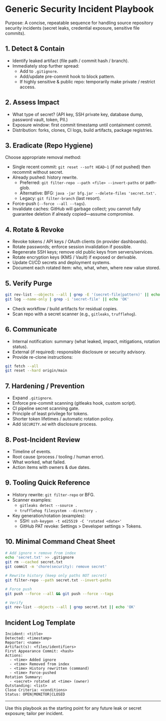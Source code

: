 # Generic Security Incident Playbook

Purpose: A concise, repeatable sequence for handling source repository security incidents (secret leaks, credential exposure, sensitive file commits).

## 1. Detect & Contain
- Identify leaked artifact (file path / commit hash / branch).
- Immediately stop further spread:
  - Add to `.gitignore`.
  - Add/update pre-commit hook to block pattern.
  - If highly sensitive & public repo: temporarily make private / restrict access.

## 2. Assess Impact
- What type of secret? (API key, SSH private key, database dump, password vault, token, PII.)
- Exposure window: first commit timestamp until containment commit.
- Distribution: forks, clones, CI logs, build artifacts, package registries.

## 3. Eradicate (Repo Hygiene)
Choose appropriate removal method:
- Single recent commit: `git reset --soft HEAD~1` (if not pushed) then recommit without secret.
- Already pushed: history rewrite.
  - Preferred: `git filter-repo --path <file> --invert-paths` or path-glob.
  - Alternative: BFG: `java -jar bfg.jar --delete-files 'secret.txt'`.
  - Legacy: `git filter-branch` (last resort).
- Force-push (`--force --all --tags`).
- Invalidate caches: GitHub will garbage collect; you cannot fully guarantee deletion if already copied—assume compromise.

## 4. Rotate & Revoke
- Revoke tokens / API keys / OAuth clients (in provider dashboards).
- Rotate passwords; enforce session invalidation if possible.
- Regenerate SSH keys; remove old public keys from servers/services.
- Rotate encryption keys (KMS / Vault) if exposed or derivable.
- Update CI/CD secrets and deployment systems.
- Document each rotated item: who, what, when, where new value stored.

## 5. Verify Purge
```bash
git rev-list --objects --all | grep -E '(secret-file|pattern)' || echo 'OK'
git log --name-only | grep -i 'secret-file' || echo 'OK'
```
- Check workflow / build artifacts for residual copies.
- Scan repo with a secret scanner (e.g., `gitleaks`, `trufflehog`).

## 6. Communicate
- Internal notification: summary (what leaked, impact, mitigations, rotation status).
- External (if required): responsible disclosure or security advisory.
- Provide re-clone instructions:
```bash
git fetch --all
git reset --hard origin/main
```

## 7. Hardening / Prevention
- Expand `.gitignore`.
- Enforce pre-commit scanning (gitleaks hook, custom script).
- CI pipeline secret scanning gate.
- Principle of least privilege for tokens.
- Shorter token lifetimes / automatic rotation policy.
- Add `SECURITY.md` with disclosure process.

## 8. Post-Incident Review
- Timeline of events.
- Root cause (process / tooling / human error).
- What worked, what failed.
- Action items with owners & due dates.

## 9. Tooling Quick Reference
- History rewrite: `git filter-repo` or BFG.
- Scanner examples:
  - `gitleaks detect --source .`
  - `trufflehog filesystem --directory .`
- Key generation/rotation (examples):
  - SSH: `ssh-keygen -t ed25519 -C 'rotated <date>'`
  - GitHub PAT revoke: Settings > Developer settings > Tokens.

## 10. Minimal Command Cheat Sheet
```bash
# Add ignore + remove from index
echo 'secret.txt' >> .gitignore
git rm --cached secret.txt
git commit -m 'chore(security): remove secret'

# Rewrite history (keep only paths NOT secret)
git filter-repo --path secret.txt --invert-paths

# Force push
git push --force --all && git push --force --tags

# Verify
git rev-list --objects --all | grep secret.txt || echo 'OK'
```

## Incident Log Template
```
Incident: <title>
Detected: <timestamp>
Reporter: <name>
Artifact(s): <files/identifiers>
First Appearance Commit: <hash>
Actions:
  - <time> Added ignore
  - <time> Removed from index
  - <time> History rewritten (command)
  - <time> Force-pushed
Rotation Summary:
  - <secret> rotated at <time> (owner)
Outstanding: <list>
Close Criteria: <conditions>
Status: OPEN|MONITOR|CLOSED
```

---
Use this playbook as the starting point for any future leak or secret exposure; tailor per incident.
